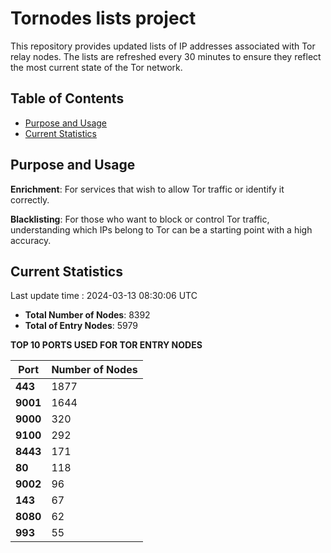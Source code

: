 # Tornodes lists project

This repository provides updated lists of IP addresses associated with Tor relay nodes. The lists are refreshed every 30 minutes to ensure they reflect the most current state of the Tor network.

## Table of Contents

- [Purpose and Usage](#purpose-and-usage)
- [Current Statistics](#current-statistics)


## Purpose and Usage

**Enrichment**: For services that wish to allow Tor traffic or identify it correctly.

**Blacklisting**: For those who want to block or control Tor traffic, understanding which IPs belong to Tor can be a starting point with a high accuracy.

## Current Statistics

Last update time : 2024-03-13 08:30:06 UTC

- **Total Number of Nodes**: 8392
- **Total of Entry Nodes**: 5979

**TOP 10 PORTS USED FOR TOR ENTRY NODES**

| **Port** | **Number of Nodes** |
|------|-----------------|
| **443**   | 1877  |
| **9001**   | 1644  |
| **9000**   | 320  |
| **9100**   | 292  |
| **8443**   | 171  |
| **80**   | 118  |
| **9002**   | 96  |
| **143**   | 67  |
| **8080**   | 62  |
| **993**   | 55  |

